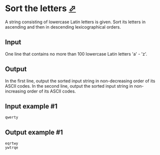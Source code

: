 # Sort the letters [⬀](https://www.e-olymp.com/en/problems/8316)
A string consisting of lowercase Latin letters is given. Sort its letters in ascending and then in descending lexicographical orders.

## Input
One line that contains no more than 100 lowercase Latin letters 'a' - 'z'.

## Output
In the first line, output the sorted input string in non-decreasing order of its ASCII codes. In the second line, output the sorted input string in non-increasing order of its ASCII codes.

## Input example #1
```
qwerty
```

## Output example #1
```
eqrtwy
ywtrqe
```
